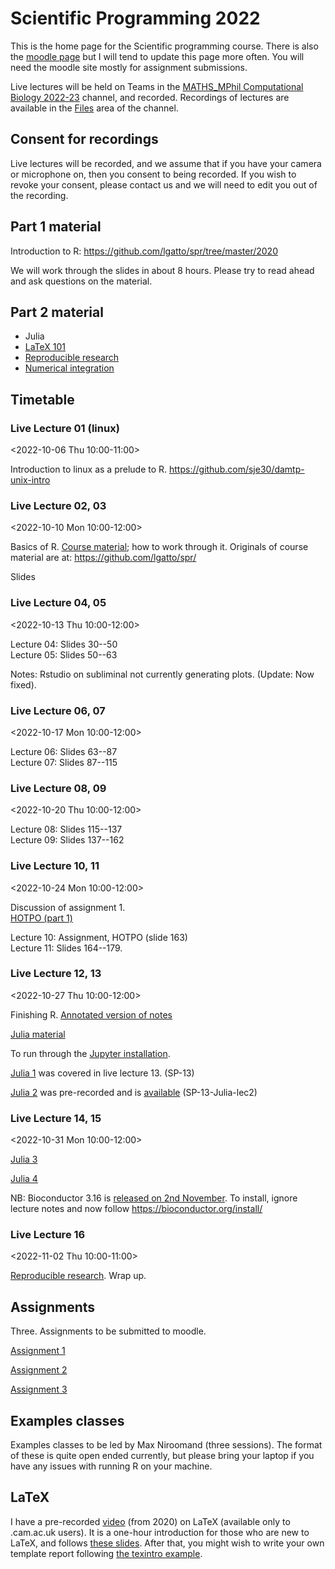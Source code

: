 # Scientific Programming 2022

This is the home page for the Scientific programming course.  There is
also the [moodle
page](https://www.vle.cam.ac.uk/course/view.php?id=245192) but I will
tend to update this page more often.  You will need the moodle site
mostly for assignment submissions.

Live lectures will be held on Teams in the [MATHS_MPhil Computational
Biology
2022-23](https://teams.microsoft.com/l/channel/19%3aU0VPMLHT0yG1SaFT4ii-ZHZfp8hP9jeqa3FOVZ*1Ics1%40thread.tacv2/General?groupId=dc32d844-7363-4ffe-9d88-914f976d5318&tenantId=49a50445-bdfa-4b79-ade3-547b4f3986e9)
channel, and recorded.  Recordings of lectures are
available in the [Files](https://universityofcambridgecloud.sharepoint.com/:f:/r/sites/DAMTP*MPhilinComputationalBiologyTeam2022-23/Shared%20Documents/Scientific%20Programming%202022/Recordings?csf=1&web=1&e=9kOVvg) area of the channel.

## Consent for recordings

Live lectures will be recorded, and we assume that if you have your
camera or microphone on, then you consent to being recorded.  If you
wish to revoke your consent, please contact us and we will need to
edit you out of the recording.

## Part 1 material

Introduction to R: https://github.com/lgatto/spr/tree/master/2020

We will work through the slides in about 8 hours.  Please try to read
ahead and ask questions on the material.

## Part 2 material 

- Julia
- [LaTeX 101](https://github.com/sje30/latex101/blob/master/latex101.pdf)
- [Reproducible research](https://github.com/lgatto/spr/blob/master/rr/rr3.pdf)
- [Numerical integration](de.pdf)



## Timetable

###  Live Lecture 01 (linux)
<2022-10-06 Thu 10:00-11:00>

Introduction to linux as a prelude to R.
https://github.com/sje30/damtp-unix-intro

###  Live Lecture 02, 03 
<2022-10-10 Mon 10:00-12:00>

Basics of R.  [Course material](spr2022.pdf); how to work through it.
Originals of course material are at: https://github.com/lgatto/spr/

Slides 


<!-- Extra books to consider:  -->
<!-- [Dynamic models in Biology](https://github.com/ellner/DMB-supplements) -->
<!-- -- good for the handout with exercises. -->

<!-- [A First Course in Statistical Programming with R](https://www.cambridge.org/highereducation/books/a-first-course-in-statistical-programming-with-r/0CEDD40A37D273025535A03F1156A2CF#overview) -->
<!-- now in 3rd edition. -->

<!-- [Modern statistics for modern biology](https://www.huber.embl.de/msmb/). -->



###  Live Lecture 04, 05
<2022-10-13 Thu 10:00-12:00>

Lecture 04: Slides 30--50<br>
Lecture 05: Slides 50--63


Notes: Rstudio on subliminal not currently generating plots.  (Update:
Now fixed).

###  Live Lecture 06, 07
<2022-10-17 Mon 10:00-12:00>

Lecture 06: Slides 63--87<br>
Lecture 07: Slides 87--115

###  Live Lecture 08, 09
<2022-10-20 Thu 10:00-12:00>

Lecture 08: Slides 115--137<br>
Lecture 09: Slides 137--162

<!-- yesterday -->



###  Live Lecture 10, 11
<2022-10-24 Mon 10:00-12:00>


Discussion of assignment 1.<br>
[HOTPO (part 1)](https://github.com/sje30/hotpo)

Lecture 10: Assignment, HOTPO (slide 163)<br>
Lecture 11: Slides 164--179.


###  Live Lecture 12, 13
<2022-10-27 Thu 10:00-12:00>

Finishing R.  [Annotated version of notes](spr2022-edits.pdf)



[Julia material](https://github.com/Nick-Gale/2022_Scientific_Programming_CamCompBio/)

To run through the [Jupyter
installation](https://github.com/Nick-Gale/2022_Scientific_Programming_CamCompBio/blob/main/install_julia.md).

[Julia 1](https://github.com/Nick-Gale/2022_Scientific_Programming_CamCompBio/blob/main/Lectures/lecture1.pdf) was covered in live lecture 13. (SP-13)

[Julia 2](https://github.com/Nick-Gale/2022_Scientific_Programming_CamCompBio/blob/main/Lectures/lecture2.pdf) was pre-recorded and is
[available](https://universityofcambridgecloud.sharepoint.com/:v:/r/sites/DAMTP_MPhilinComputationalBiologyTeam2022-23/Shared%20Documents/Scientific%20Programming%202022/Recordings/SP-13-Julia-lec2.mp4?csf=1&web=1&e=Xwl0UQ)  (SP-13-Julia-lec2)

###  Live Lecture 14, 15
<2022-10-31 Mon 10:00-12:00>

[Julia 3](https://github.com/Nick-Gale/2022_Scientific_Programming_CamCompBio/blob/main/Lectures/lecture3.pdf)

[Julia 4](https://github.com/Nick-Gale/2022_Scientific_Programming_CamCompBio/blob/main/Lectures/lecture4.pdf)

NB: Bioconductor 3.16 is [released on 2nd
November](https://bioconductor.org/developers/release-schedule/).   To
install, ignore lecture notes and now follow <https://bioconductor.org/install/>
###  Live Lecture 16
<2022-11-02 Thu 10:00-11:00>

[Reproducible research](https://github.com/lgatto/spr/blob/master/rr/rr3.pdf).  Wrap up.



## Assignments

Three.  Assignments to be submitted to moodle.

[Assignment 1](assigns/a1/spa1-2022.pdf)

[Assignment 2](assigns/a2/spa2-2022.pdf)

[Assignment 3](assigns/a3/spa3-2022.pdf)

<!-- To help with assignment 2, here is a way to include your R code -->
<!-- functions in an appendix, rather than in the main body of the report. -->
<!-- It relies on giving your code chunks names.  See [test.Rnw](test.Rnw) -->
<!-- and [test.pdf](test.pdf). -->


## Examples classes

Examples classes to be led by Max Niroomand (three sessions).
The format of these is quite open ended currently, but please bring
your laptop if you have any issues with running R on your machine.



## LaTeX

I have a pre-recorded
[video](https://universityofcambridgecloud.sharepoint.com/:v:/s/DAMTP_MPhilinComputationalBiologyTeam2022-23/Eaj9OG815bRPnHsmMustVNYBiRFfGefVCgCdskB7Mu7Dfw?e=8rOSgN)
(from 2020) on LaTeX (available only to .cam.ac.uk users).  It is a one-hour
introduction for those who are new to LaTeX, and follows [these
slides](https://github.com/sje30/latex101).  After that, you might
wish to write your own template report following [the texintro
example](https://github.com/sje30/texintro).


